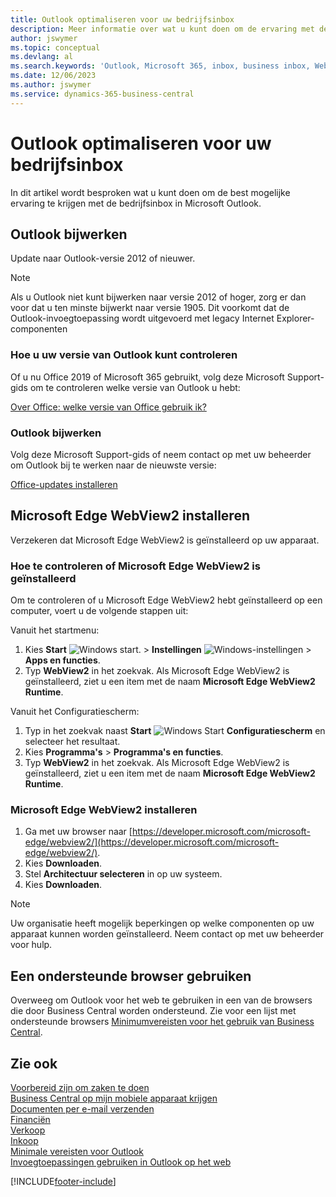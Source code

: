 ```yaml
---
title: Outlook optimaliseren voor uw bedrijfsinbox
description: Meer informatie over wat u kunt doen om de ervaring met de bedrijfsinbox te verbeteren in Microsoft Outlook.
author: jswymer
ms.topic: conceptual
ms.devlang: al
ms.search.keywords: 'Outlook, Microsoft 365, inbox, business inbox, WebView2, Edge, addin, add-in'
ms.date: 12/06/2023
ms.author: jswymer
ms.service: dynamics-365-business-central
---
```

# <a name="optimize-outlook-for-your-business-inbox"></a>Outlook optimaliseren voor uw bedrijfsinbox

In dit artikel wordt besproken wat u kunt doen om de best mogelijke ervaring te krijgen met de bedrijfsinbox in Microsoft Outlook. 

## <a name="update-outlook"></a>Outlook bijwerken

Update naar Outlook-versie 2012 of nieuwer.

> [!NOTE]
> Als u Outlook niet kunt bijwerken naar versie 2012 of hoger, zorg er dan voor dat u ten minste bijwerkt naar versie 1905. Dit voorkomt dat de Outlook-invoegtoepassing wordt uitgevoerd met legacy Internet Explorer-componenten

### <a name="how-to-check-your-version-of-outlook"></a>Hoe u uw versie van Outlook kunt controleren

Of u nu Office 2019 of Microsoft 365 gebruikt, volg deze Microsoft Support-gids om te controleren welke versie van Outlook u hebt:  

[Over Office: welke versie van Office gebruik ik?](https://support.microsoft.com/office/about-office-what-version-of-office-am-i-using-932788b8-a3ce-44bf-bb09-e334518b8b19)

### <a name="how-to-update-outlook"></a>Outlook bijwerken

Volg deze Microsoft Support-gids of neem contact op met uw beheerder om Outlook bij te werken naar de nieuwste versie:

[Office-updates installeren](https://support.microsoft.com/office/install-office-updates-2ab296f3-7f03-43a2-8e50-46de917611c5)

## <a name="install-microsoft-edge-webview2"></a>Microsoft Edge WebView2 installeren

Verzekeren dat Microsoft Edge WebView2 is geïnstalleerd op uw apparaat.

### <a name="how-to-check-if-microsoft-edge-webview2-is-installed"></a>Hoe te controleren of Microsoft Edge WebView2 is geïnstalleerd

Om te controleren of u Microsoft Edge WebView2 hebt geïnstalleerd op een computer, voert u de volgende stappen uit:

Vanuit het startmenu:

1. Kies **Start** ![Windows start.](media/windows-start-icon.png "Pictogram Windows Start") > **Instellingen** ![Windows-instellingen](media/windows-settings-icon.png "Pictogram Windows-instellingen") > **Apps en functies**.
2. Typ **WebView2** in het zoekvak. Als Microsoft Edge WebView2 is geïnstalleerd, ziet u een item met de naam **Microsoft Edge WebView2 Runtime**.

Vanuit het Configuratiescherm:

1. Typ in het zoekvak naast **Start** ![Windows Start](media/windows-start-icon.png "Pictogram Windows Start") **Configuratiescherm** en selecteer het resultaat.
2. Kies **Programma's** > **Programma's en functies**.
3. Typ **WebView2** in het zoekvak. Als Microsoft Edge WebView2 is geïnstalleerd, ziet u een item met de naam **Microsoft Edge WebView2 Runtime**.

### <a name="how-to-install-microsoft-edge-webview2"></a>Microsoft Edge WebView2 installeren

1. Ga met uw browser naar [https://developer.microsoft.com/microsoft-edge/webview2/](https://developer.microsoft.com/microsoft-edge/webview2/).
2. Kies **Downloaden**.
3. Stel **Architectuur selecteren** in op uw systeem.
4. Kies **Downloaden**.

> [!NOTE]
> Uw organisatie heeft mogelijk beperkingen op welke componenten op uw apparaat kunnen worden geïnstalleerd. Neem contact op met uw beheerder voor hulp.

## <a name="use-a-supported-browser"></a>Een ondersteunde browser gebruiken

Overweeg om Outlook voor het web te gebruiken in een van de browsers die door Business Central worden ondersteund. Zie voor een lijst met ondersteunde browsers [Minimumvereisten voor het gebruik van Business Central](product-requirements.md#browsers).

## <a name="see-also"></a>Zie ook

[Voorbereid zijn om zaken te doen](ui-get-ready-business.md)  
[Business Central op mijn mobiele apparaat krijgen](install-mobile-app.md)  
[Documenten per e-mail verzenden](ui-how-send-documents-email.md)  
[Financiën](finance.md)  
[Verkoop](sales-manage-sales.md)  
[Inkoop](purchasing-manage-purchasing.md)  
[Minimale vereisten voor Outlook](product-requirements.md#outlook)  
[Invoegtoepassingen gebruiken in Outlook op het web](https://support.office.com/article/Using-Add-ins-in-Outlook-on-the-web-8f2ce816-5df4-44a5-958c-f7f9d6dabdce?appver=OWB150)  


[!INCLUDE[footer-include](includes/footer-banner.md)]
